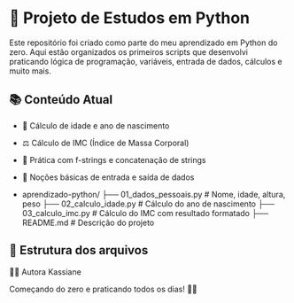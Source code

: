 # 🐍 Projeto de Estudos em Python

Este repositório foi criado como parte do meu aprendizado em Python do zero. Aqui estão organizados os primeiros scripts que desenvolvi praticando lógica de programação, variáveis, entrada de dados, cálculos e muito mais.

## 📚 Conteúdo Atual

- 🧮 Cálculo de idade e ano de nascimento
- ⚖️ Cálculo de IMC (Índice de Massa Corporal)
- 🧠 Prática com f-strings e concatenação de strings
- 📌 Noções básicas de entrada e saída de dados

- aprendizado-python/
├── 01_dados_pessoais.py # Nome, idade, altura, peso
├── 02_calculo_idade.py # Cálculo do ano de nascimento
├── 03_calculo_imc.py # Cálculo do IMC com resultado formatado
├── README.md # Descrição do projeto

## 📁 Estrutura dos arquivos


👩‍💻 Autora
Kassiane

Começando do zero e praticando todos os dias! 💪✨
